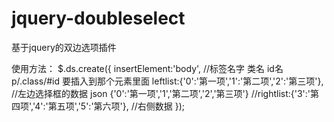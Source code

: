 # jquery-doubleselect
基于jquery的双边选项插件

使用方法：
$.ds.create({
    insertElement:'body',  //标签名字 类名  id名  p/.class/#id  要插入到那个元素里面
    leftlist:{'0':'第一项','1':'第二项','2':'第三项'},   //左边选择框的数据 json  {'0':'第一项','1','第二项','2','第三项'}
    //rightlist:{'3':'第四项','4':'第五项','5':'第六项'},  //右侧数据
});
